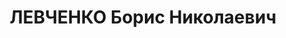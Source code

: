 ---
title: ЛЕВЧЕНКО Борис Николаевич
description: "капитан, пом. ком. арт. дивизиона 224 стр. полка КВО. \n  ВКВС - 11.01.1938,\
  \ ВМН. Расстрелян 12.01.1938, Киев"
---